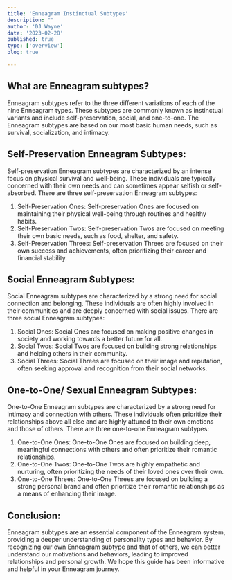 ```yaml
---
title: 'Enneagram Instinctual Subtypes'
description: ""
author: 'DJ Wayne'
date: '2023-02-28'
published: true
type: ['overview']
blog: true

---
```



## What are Enneagram subtypes?
Enneagram subtypes refer to the three different variations of each of the nine Enneagram types. These subtypes are commonly known as instinctual variants and include self-preservation, social, and one-to-one. The Enneagram subtypes are based on our most basic human needs, such as survival, socialization, and intimacy.

## Self-Preservation Enneagram Subtypes:
Self-preservation Enneagram subtypes are characterized by an intense focus on physical survival and well-being. These individuals are typically concerned with their own needs and can sometimes appear selfish or self-absorbed. There are three self-preservation Enneagram subtypes:
1. Self-Preservation Ones: Self-preservation Ones are focused on maintaining their physical well-being through routines and healthy habits.
2. Self-Preservation Twos: Self-preservation Twos are focused on meeting their own basic needs, such as food, shelter, and safety.
3. Self-Preservation Threes: Self-preservation Threes are focused on their own success and achievements, often prioritizing their career and financial stability.

## Social Enneagram Subtypes:
Social Enneagram subtypes are characterized by a strong need for social connection and belonging. These individuals are often highly involved in their communities and are deeply concerned with social issues. There are three social Enneagram subtypes:
1. Social Ones: Social Ones are focused on making positive changes in society and working towards a better future for all.
2. Social Twos: Social Twos are focused on building strong relationships and helping others in their community.
3. Social Threes: Social Threes are focused on their image and reputation, often seeking approval and recognition from their social networks.

## One-to-One/ Sexual Enneagram Subtypes:
One-to-One Enneagram subtypes are characterized by a strong need for intimacy and connection with others. These individuals often prioritize their relationships above all else and are highly attuned to their own emotions and those of others. There are three one-to-one Enneagram subtypes:
1. One-to-One Ones: One-to-One Ones are focused on building deep, meaningful connections with others and often prioritize their romantic relationships.
2. One-to-One Twos: One-to-One Twos are highly empathetic and nurturing, often prioritizing the needs of their loved ones over their own.
3. One-to-One Threes: One-to-One Threes are focused on building a strong personal brand and often prioritize their romantic relationships as a means of enhancing their image.
   
## Conclusion:
Enneagram subtypes are an essential component of the Enneagram system, providing a deeper understanding of personality types and behavior. By recognizing our own Enneagram subtype and that of others, we can better understand our motivations and behaviors, leading to improved relationships and personal growth. We hope this guide has been informative and helpful in your Enneagram journey.


<div>
<script type="application/ld+json">
{
  "@context": "https://schema.org",
  "@type": "BlogPosting",
  "mainEntityOfPage": {
    "@type": "WebPage",
    "@id": "https://9takes.com/blog/enneagram/enneagram-instinctual-subtypes"
  },
  "headline": "Understanding Enneagram Instinctual Subtypes",
  
  "datePublished": "2023-03-01T00:00:00-07:00",
  "dateModified": "2023-03-01T00:00:00-07:00",
  "author": {
    "@type": "Person",
    "name": "DJ Wayne"
  },
  "publisher": {
    "@type": "Organization",
    "name": "9Takes",
    "logo": {
      "@type": "ImageObject",
      "url": "https://9takes.com/enneagram.svg"
    }
  },
  "description": "Learn about the Enneagram's Instinctual Subtypes and how they impact personality and behavior.",
  "articleBody": "The Enneagram is a personality system that describes nine different personality types. Each personality type has three instinctual subtypes, also known as the Self-Preservation, Sexual, and Social subtypes. Understanding your subtype can provide valuable insight into your personality and behavior. In this blog post, we'll explore the Enneagram's instinctual subtypes in-depth and provide examples of how they manifest in everyday life."
}
</script>

</div>